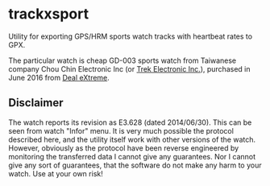 # trackxsport
Utility for exporting GPS/HRM sports watch tracks with heartbeat rates to GPX.

The particular watch is cheap GD-003 sports watch from Taiwanese company Chou Chin Electronic Inc
(or [Trek Electronic Inc.](http://www.treklimited.com/)), purchased in June 2016 from [Deal eXtreme](http://www.dx.com/p/gd-003-multi-function-outdoor-digital-sport-watch-w-pedometer-gps-compass-backlight-navy-354517#.V6rwr6Isw-o).

## Disclaimer

The watch reports its revision as E3.628 (dated 2014/06/30). This can be seen from watch "Infor" menu. It is very much possible
the protocol described here, and the utility itself work with other versions of the watch. However, obviously as the protocol have been reverse engineered by monitoring the transferred data I cannot give any guarantees. Nor I cannot give any sort of guarantees, that the software do not make any harm to your watch. Use at your own risk!



